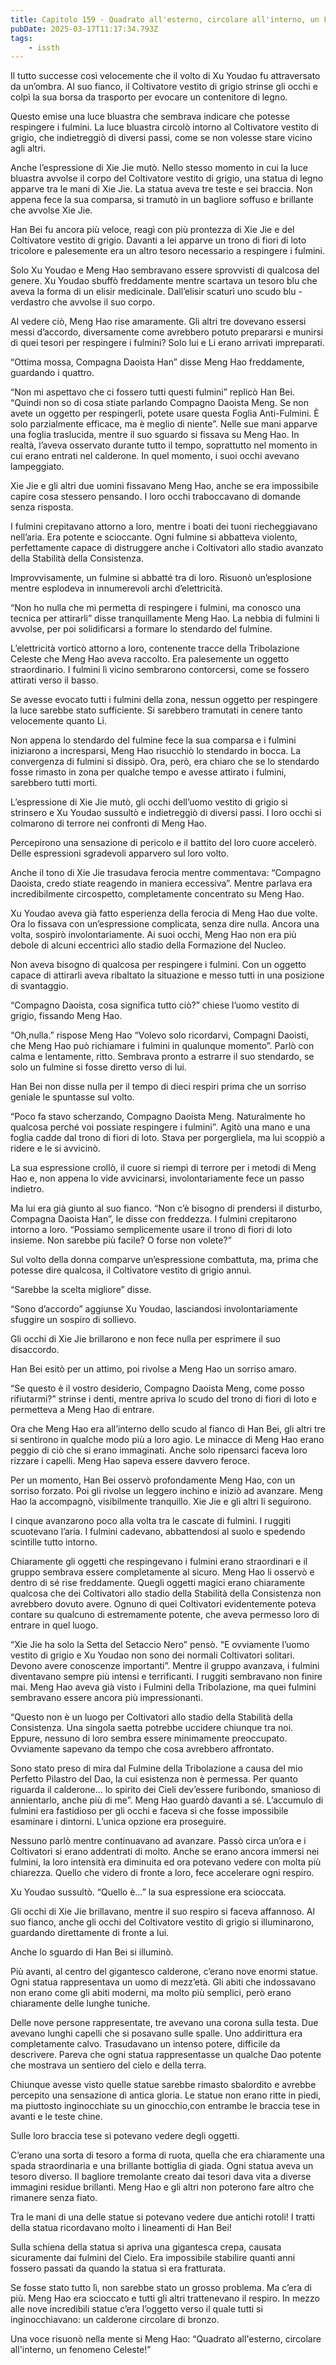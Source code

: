 ```yaml
---
title: Capitolo 159 - Quadrato all'esterno, circolare all'interno, un Fenomeno Celeste
pubDate: 2025-03-17T11:17:34.793Z
tags:
    - issth
---
```



Il tutto successe così velocemente che il volto di Xu Youdao fu attraversato da un’ombra. Al suo fianco, il Coltivatore vestito di grigio strinse gli occhi e colpì la sua borsa da trasporto per evocare un contenitore di legno.


Questo emise una luce bluastra che sembrava indicare che potesse respingere i fulmini. La luce bluastra circolò intorno al Coltivatore vestito di grigio, che indietreggiò di diversi passi, come se non volesse stare vicino agli altri.


Anche l’espressione di Xie Jie mutò. Nello stesso momento in cui la luce bluastra avvolse il corpo del Coltivatore vestito di grigio, una statua di legno apparve tra le mani di Xie Jie. La statua aveva tre teste e sei braccia. Non appena fece la sua comparsa, si tramutò in un bagliore soffuso e brillante che avvolse Xie Jie.


Han Bei fu ancora più veloce, reagì con più prontezza di Xie Jie e del Coltivatore vestito di grigio. Davanti a lei apparve un trono di fiori di loto tricolore e palesemente era un altro tesoro necessario a respingere i fulmini.


Solo Xu Youdao e Meng Hao sembravano essere sprovvisti di qualcosa del genere. Xu Youdao sbuffò freddamente mentre scartava un tesoro blu che aveva la forma di un elisir medicinale. Dall’elisir scaturì uno scudo blu - verdastro che avvolse il suo corpo.


Al vedere ciò, Meng Hao rise amaramente. Gli altri tre dovevano essersi messi d’accordo, diversamente come avrebbero potuto prepararsi e munirsi di quei tesori per respingere i fulmini? Solo lui e Li erano arrivati impreparati.


“Ottima mossa, Compagna Daoista Han” disse Meng Hao freddamente, guardando i quattro.


“Non mi aspettavo che ci fossero tutti questi fulmini” replicò Han Bei. “Quindi non so di cosa stiate parlando Compagno Daoista Meng. Se non avete un oggetto per respingerli, potete usare questa Foglia Anti-Fulmini. È solo parzialmente efficace, ma è meglio di niente”. Nelle sue mani apparve una foglia traslucida, mentre il suo sguardo si fissava su Meng Hao. In realtà, l’aveva osservato durante tutto il tempo, soprattutto nel momento in cui erano entrati nel calderone. In quel momento, i suoi occhi avevano lampeggiato.


Xie Jie e gli altri due uomini fissavano Meng Hao, anche se era impossibile capire cosa stessero pensando. I loro occhi traboccavano di domande senza risposta.


I fulmini crepitavano attorno a loro, mentre i boati dei tuoni riecheggiavano nell’aria. Era potente e scioccante. Ogni fulmine si abbatteva violento, perfettamente capace di distruggere anche i Coltivatori allo stadio avanzato della Stabilità della Consistenza.


Improvvisamente, un fulmine si abbatté tra di loro. Risuonò un’esplosione mentre esplodeva in innumerevoli archi d’elettricità.


“Non ho nulla che mi permetta di respingere i fulmini, ma conosco una tecnica per attirarli” disse tranquillamente Meng Hao. La nebbia di fulmini li avvolse, per poi solidificarsi a formare lo stendardo del fulmine.


L’elettricità vorticò attorno a loro, contenente tracce della Tribolazione Celeste che Meng Hao aveva raccolto. Era palesemente un oggetto straordinario. I fulmini lì vicino sembrarono contorcersi, come se fossero attirati verso il basso.


Se avesse evocato tutti i fulmini della zona, nessun oggetto per respingere la luce sarebbe stato sufficiente. Si sarebbero tramutati in cenere tanto velocemente quanto Li.


Non appena lo stendardo del fulmine fece la sua comparsa e i fulmini iniziarono a incresparsi, Meng Hao risucchiò lo stendardo in bocca. La convergenza di fulmini si dissipò. Ora, però, era chiaro che se lo stendardo fosse rimasto in zona per qualche tempo e avesse attirato i fulmini, sarebbero tutti morti.


L’espressione di Xie Jie mutò, gli occhi dell’uomo vestito di grigio si strinsero e Xu Youdao sussultò e indietreggiò di diversi passi. I loro occhi si colmarono di terrore nei confronti di Meng Hao.


Percepirono una sensazione di pericolo e il battito del loro cuore accelerò. Delle espressioni sgradevoli apparvero sul loro volto.


Anche il tono di Xie Jie trasudava ferocia mentre commentava: “Compagno Daoista, credo stiate reagendo in maniera eccessiva”. Mentre parlava era incredibilmente circospetto, completamente concentrato su Meng Hao.


Xu Youdao aveva già fatto esperienza della ferocia di Meng Hao due volte. Ora lo fissava con un’espressione complicata, senza dire nulla. Ancora una volta, sospirò involontariamente. Ai suoi occhi, Meng Hao non era più debole di alcuni eccentrici allo stadio della Formazione del Nucleo.


Non aveva bisogno di qualcosa per respingere i fulmini. Con un oggetto capace di attirarli aveva ribaltato la situazione e messo tutti in una posizione di svantaggio.


“Compagno Daoista, cosa significa tutto ciò?” chiese l’uomo vestito di grigio, fissando Meng Hao.


“Oh,nulla.” rispose Meng Hao “Volevo solo ricordarvi, Compagni Daoisti, che Meng Hao può richiamare i fulmini in qualunque momento”. Parlò con calma e lentamente, ritto. Sembrava pronto a estrarre il suo stendardo, se solo un fulmine si fosse diretto verso di lui.


Han Bei non disse nulla per il tempo di dieci respiri prima che un sorriso geniale le spuntasse sul volto.


“Poco fa stavo scherzando, Compagno Daoista Meng. Naturalmente ho qualcosa perché voi possiate respingere i fulmini”. Agitò una mano e una foglia cadde dal trono di fiori di loto. Stava per porgergliela, ma lui scoppiò a ridere e le si avvicinò.


La sua espressione crollò, il cuore si riempì di terrore per i metodi di Meng Hao e, non appena lo vide avvicinarsi, involontariamente fece un passo indietro.


Ma lui era già giunto al suo fianco. “Non c’è bisogno di prendersi il disturbo, Compagna Daoista Han”, le disse con freddezza. I fulmini crepitarono intorno a loro. “Possiamo semplicemente usare il trono di fiori di loto insieme. Non sarebbe più facile? O forse non volete?”


Sul volto della donna comparve un’espressione combattuta, ma, prima che potesse dire qualcosa, il Coltivatore vestito di grigio annuì.


“Sarebbe la scelta migliore” disse.


“Sono d’accordo” aggiunse Xu Youdao, lasciandosi involontariamente sfuggire un sospiro di sollievo.


Gli occhi di Xie Jie brillarono e non fece nulla per esprimere il suo disaccordo.


Han Bei esitò per un attimo, poi rivolse a Meng Hao un sorriso amaro.


“Se questo è il vostro desiderio, Compagno Daoista Meng, come posso rifiutarmi?” strinse i denti, mentre apriva lo scudo del trono di fiori di loto e permetteva a Meng Hao di entrare.


Ora che Meng Hao era all’interno dello scudo al fianco di Han Bei, gli altri tre si sentirono in qualche modo più a loro agio. Le minacce di Meng Hao erano peggio di ciò che si erano immaginati. Anche solo ripensarci faceva loro rizzare i capelli. Meng Hao sapeva essere davvero feroce.


Per un momento, Han Bei osservò profondamente Meng Hao, con un sorriso forzato. Poi gli rivolse un leggero inchino e iniziò ad avanzare. Meng Hao la accompagnò, visibilmente tranquillo. Xie Jie e gli altri li seguirono.


I cinque avanzarono poco alla volta tra le cascate di fulmini. I ruggiti scuotevano l’aria. I fulmini cadevano, abbattendosi al suolo e spedendo scintille tutto intorno.


Chiaramente gli oggetti che respingevano i fulmini erano straordinari e il gruppo sembrava essere completamente al sicuro. Meng Hao li osservò e dentro di sé rise freddamente. Quegli oggetti magici erano chiaramente qualcosa che dei Coltivatori allo stadio della Stabilità della Consistenza non avrebbero dovuto avere. Ognuno di quei Coltivatori evidentemente poteva contare su qualcuno di estremamente potente, che aveva permesso loro di entrare in quel luogo.


“Xie Jie ha solo la Setta del Setaccio Nero” pensò. “E ovviamente l’uomo vestito di grigio e Xu Youdao non sono dei normali Coltivatori solitari. Devono avere conoscenze importanti”. Mentre il gruppo avanzava, i fulmini diventavano sempre più intensi e terrificanti. I ruggiti sembravano non finire mai.  Meng Hao aveva già visto i Fulmini della Tribolazione, ma quei fulmini sembravano essere ancora più impressionanti.


“Questo non è un luogo per Coltivatori allo stadio della Stabilità della Consistenza. Una singola saetta potrebbe uccidere chiunque tra noi. Eppure, nessuno di loro sembra essere minimamente preoccupato. Ovviamente sapevano da tempo che cosa avrebbero affrontato.


Sono stato preso di mira dal Fulmine della Tribolazione a causa del mio Perfetto Pilastro del Dao, la cui esistenza non è permessa. Per quanto riguarda il calderone… lo spirito dei Cieli dev’essere furibondo, smanioso di annientarlo, anche più di me”. Meng Hao guardò davanti a sé. L’accumulo di fulmini era fastidioso per gli occhi e faceva sì che fosse impossibile esaminare i dintorni. L’unica opzione era proseguire.


Nessuno parlò mentre continuavano ad avanzare. Passò circa un’ora e i Coltivatori si erano addentrati di molto. Anche se erano ancora immersi nei fulmini, la loro intensità era diminuita ed ora potevano vedere con molta più chiarezza. Quello che videro di fronte a loro, fece accelerare ogni respiro.


Xu Youdao sussultò. “Quello è…” la sua espressione era scioccata.


Gli occhi di Xie Jie brillavano, mentre il suo respiro si faceva affannoso. Al suo fianco, anche gli occhi del Coltivatore vestito di grigio si illuminarono, guardando direttamente di fronte a lui.


Anche lo sguardo di Han Bei si illuminò.


Più avanti, al centro del gigantesco calderone, c’erano nove enormi statue. Ogni statua rappresentava un uomo di mezz’età. Gli abiti che indossavano non erano come gli abiti moderni, ma molto più semplici, però erano chiaramente delle lunghe tuniche.


Delle nove persone rappresentate, tre avevano una corona sulla testa. Due avevano lunghi capelli che si posavano sulle spalle. Uno addirittura era completamente calvo. Trasudavano un intenso potere, difficile da descrivere. Pareva che ogni statua rappresentasse un qualche Dao potente che mostrava un sentiero del cielo e della terra.


Chiunque avesse visto quelle statue sarebbe rimasto sbalordito e avrebbe percepito una sensazione di antica gloria. Le statue non erano ritte in piedi, ma piuttosto inginocchiate su un ginocchio,con entrambe le braccia tese in avanti e le teste chine.


Sulle loro braccia tese si potevano vedere degli oggetti.


C’erano una sorta di tesoro a forma di ruota, quella che era chiaramente una spada straordinaria e una brillante bottiglia di giada. Ogni statua aveva un tesoro diverso. Il bagliore tremolante creato dai tesori dava vita a diverse immagini residue brillanti. Meng Hao e gli altri non poterono fare altro che rimanere senza fiato.


Tra le mani di una delle statue si potevano vedere due antichi rotoli! I tratti della statua ricordavano molto i lineamenti di Han Bei!


Sulla schiena della statua si apriva una gigantesca crepa, causata sicuramente dai fulmini del Cielo. Era impossibile stabilire quanti anni fossero passati da quando la statua si era fratturata.


Se fosse stato tutto lì, non sarebbe stato un grosso problema. Ma c’era di più. Meng Hao era scioccato e tutti gli altri trattenevano il respiro. In mezzo alle nove incredibili statue c’era l’oggetto verso il quale tutti si inginocchiavano: un calderone circolare di bronzo.


Una voce risuonò nella mente si Meng Hao: “Quadrato all'esterno, circolare all'interno, un fenomeno Celeste!”
                                


                                




